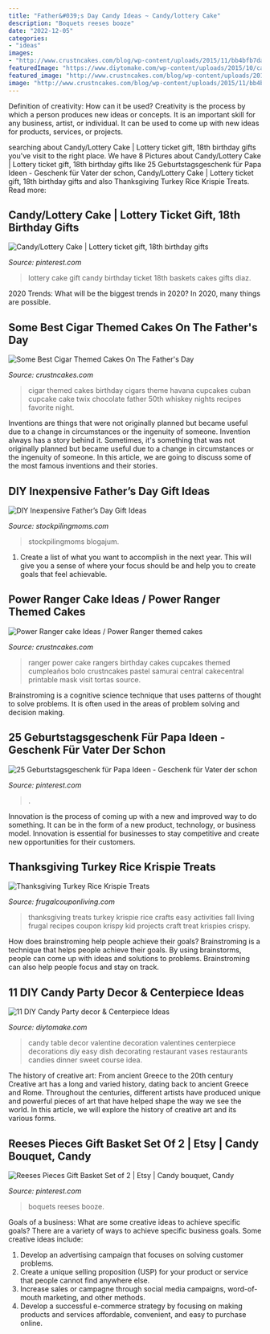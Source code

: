 ```yaml
---
title: "Father&#039;s Day Candy Ideas ~ Candy/lottery Cake"
description: "Boquets reeses booze"
date: "2022-12-05"
categories:
- "ideas"
images:
- "http://www.crustncakes.com/blog/wp-content/uploads/2015/11/bb4bfb7da55c7b1e43d491b1c6ab1438-683x1024.jpg"
featuredImage: "https://www.diytomake.com/wp-content/uploads/2015/10/candy-dish-centerpiece-ideas.jpg"
featured_image: "http://www.crustncakes.com/blog/wp-content/uploads/2017/06/bfd8e2df0b8430f48551c7141362e84f-1024x768.jpg"
image: "http://www.crustncakes.com/blog/wp-content/uploads/2015/11/bb4bfb7da55c7b1e43d491b1c6ab1438-683x1024.jpg"
---
```



Definition of creativity: How can it be used?
Creativity is the process by which a person produces new ideas or concepts. It is an important skill for any business, artist, or individual. It can be used to come up with new ideas for products, services, or projects.

	

		
searching about Candy/Lottery Cake | Lottery ticket gift, 18th birthday gifts you've visit to the right place. We have 8 Pictures about Candy/Lottery Cake | Lottery ticket gift, 18th birthday gifts like 25 Geburtstagsgeschenk für Papa Ideen - Geschenk für Vater der schon, Candy/Lottery Cake | Lottery ticket gift, 18th birthday gifts and also Thanksgiving Turkey Rice Krispie Treats. Read more:
		
    
## Candy/Lottery Cake | Lottery Ticket Gift, 18th Birthday Gifts

<img loading=lazy src="https://i.pinimg.com/736x/ec/3d/6d/ec3d6d4c8bd6d83ca60a67247b411a62--candy-cakes-gift-baskets.jpg" onerror="this.onerror=null;this.src='https://tse1.mm.bing.net/th?id=OIP.PS4OSyv33XT6NHQ7f4xtAAHaJ3&amp;pid=15.1';" alt="Candy/Lottery Cake | Lottery ticket gift, 18th birthday gifts">

_Source: pinterest.com_

>lottery cake gift candy birthday ticket 18th baskets cakes gifts diaz. 

	

2020 Trends: What will be the biggest trends in 2020?
In 2020, many things are possible.

    
## Some Best Cigar Themed Cakes On The Father&#039;s Day

<img loading=lazy src="http://www.crustncakes.com/blog/wp-content/uploads/2017/06/bfd8e2df0b8430f48551c7141362e84f-1024x768.jpg" onerror="this.onerror=null;this.src='https://tse3.mm.bing.net/th?id=OIP.goijBQun03ZVMI_tz5JAvQHaFj&amp;pid=15.1';" alt="Some Best Cigar Themed Cakes On The Father&#039;s Day">

_Source: crustncakes.com_

>cigar themed cakes birthday cigars theme havana cupcakes cuban cupcake cake twix chocolate father 50th whiskey nights recipes favorite night. 

	

Inventions are things that were not originally planned but became useful due to a change in circumstances or the ingenuity of someone.
Invention always has a story behind it. Sometimes, it's something that was not originally planned but became useful due to a change in circumstances or the ingenuity of someone. In this article, we are going to discuss some of the most famous inventions and their stories.

    
## DIY Inexpensive Father’s Day Gift Ideas

<img loading=lazy src="https://www.stockpilingmoms.com/wp-content/uploads/2013/06/Fathers-Day-Gift-2.jpg" onerror="this.onerror=null;this.src='https://tse2.mm.bing.net/th?id=OIP.T1ZmV3w0ZBOdZR7AHEYOEgHaJ4&amp;pid=15.1';" alt="DIY Inexpensive Father’s Day Gift Ideas">

_Source: stockpilingmoms.com_

>stockpilingmoms blogajum. 

	

1. Create a list of what you want to accomplish in the next year. This will give you a sense of where your focus should be and help you to create goals that feel achievable.

    
## Power Ranger Cake Ideas / Power Ranger Themed Cakes

<img loading=lazy src="http://www.crustncakes.com/blog/wp-content/uploads/2015/11/bb4bfb7da55c7b1e43d491b1c6ab1438-683x1024.jpg" onerror="this.onerror=null;this.src='https://tse2.mm.bing.net/th?id=OIP.hk6kWoki4NNslD6Q2blOmQHaLG&amp;pid=15.1';" alt="Power Ranger cake Ideas / Power Ranger themed cakes">

_Source: crustncakes.com_

>ranger power cake rangers birthday cakes cupcakes themed cumpleaños bolo crustncakes pastel samurai central cakecentral printable mask visit tortas source. 

	

Brainstroming is a cognitive science technique that uses patterns of thought to solve problems. It is often used in the areas of problem solving and decision making.

    
## 25 Geburtstagsgeschenk Für Papa Ideen - Geschenk Für Vater Der Schon

<img loading=lazy src="https://i.pinimg.com/736x/cc/e3/b1/cce3b1a13c94eb69ccb348af9b024472.jpg" onerror="this.onerror=null;this.src='https://tse3.mm.bing.net/th?id=OIP.4In4-KZw125MXsXUDw0TYwAAAA&amp;pid=15.1';" alt="25 Geburtstagsgeschenk für Papa Ideen - Geschenk für Vater der schon">

_Source: pinterest.com_

>. 

	

Innovation is the process of coming up with a new and improved way to do something. It can be in the form of a new product, technology, or business model. Innovation is essential for businesses to stay competitive and create new opportunities for their customers.

    
## Thanksgiving Turkey Rice Krispie Treats

<img loading=lazy src="http://cdn.frugalcouponliving.com/wp-content/uploads/2014/09/Turkey-Thanksgiving-Krispie-Treats-Frugal-Coupon-Living.jpg" onerror="this.onerror=null;this.src='https://tse3.mm.bing.net/th?id=OIP.FdNhBviB_k8vvlpbihbhCgHaLH&amp;pid=15.1';" alt="Thanksgiving Turkey Rice Krispie Treats">

_Source: frugalcouponliving.com_

>thanksgiving treats turkey krispie rice crafts easy activities fall living frugal recipes coupon krispy kid projects craft treat krispies crispy. 

	

How does brainstroming help people achieve their goals?
Brainstroming is a technique that helps people achieve their goals. By using brainstorms, people can come up with ideas and solutions to problems. Brainstroming can also help people focus and stay on track.

    
## 11 DIY Candy Party Decor &amp; Centerpiece Ideas

<img loading=lazy src="https://www.diytomake.com/wp-content/uploads/2015/10/candy-dish-centerpiece-ideas.jpg" onerror="this.onerror=null;this.src='https://tse2.mm.bing.net/th?id=OIP.EFGWUuOeiJeW2mDMFalf1QHaFj&amp;pid=15.1';" alt="11 DIY Candy Party decor &amp; Centerpiece Ideas">

_Source: diytomake.com_

>candy table decor valentine decoration valentines centerpiece decorations diy easy dish decorating restaurant vases restaurants candies dinner sweet course idea. 

	

The history of creative art: From ancient Greece to the 20th century
Creative art has a long and varied history, dating back to ancient Greece and Rome. Throughout the centuries, different artists have produced unique and powerful pieces of art that have helped shape the way we see the world. In this article, we will explore the history of creative art and its various forms.

    
## Reeses Pieces Gift Basket Set Of 2 | Etsy | Candy Bouquet, Candy

<img loading=lazy src="https://i.pinimg.com/736x/25/26/c1/2526c187d57c8f5f191216786f7cd11c.jpg" onerror="this.onerror=null;this.src='https://tse4.mm.bing.net/th?id=OIP.z7OJjICEIzqEkjqMkCxDbAHaJ3&amp;pid=15.1';" alt="Reeses Pieces Gift Basket Set of 2 | Etsy | Candy bouquet, Candy">

_Source: pinterest.com_

>boquets reeses booze. 

	

Goals of a business: What are some creative ideas to achieve specific goals?
There are a variety of ways to achieve specific business goals. Some creative ideas include:
1. Develop an advertising campaign that focuses on solving customer problems.
2. Create a unique selling proposition (USP) for your product or service that people cannot find anywhere else.
3. Increase sales or campagne through social media campaigns, word-of-mouth marketing, and other methods. 
4. Develop a successful e-commerce strategy by focusing on making products and services affordable, convenient, and easy to purchase online.

